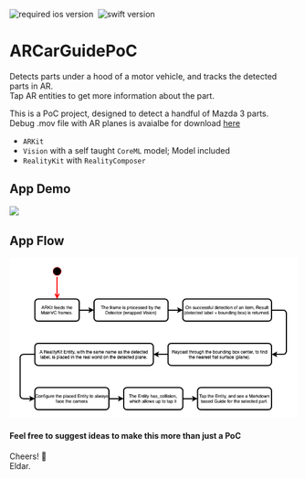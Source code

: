 ![required ios version](https://img.shields.io/badge/iOS-13+-black.svg?longCache=true&style=flat&logo=apple)&nbsp;
![swift version](https://img.shields.io/badge/swift-5.3-orange.svg?longCache=true&style=flat&logo=swift)&nbsp;

# ARCarGuidePoC

Detects parts under a hood of a motor vehicle, and tracks the detected parts in AR.<br>
Tap AR entities to get more information about the part.

This is a PoC project, designed to detect a handful of Mazda 3 parts.<br>
Debug .mov file with AR planes is avaialbe for download [here](https://drive.google.com/file/d/1wc2bRMznvhNrf7JIyi035bWce3RNfyQr/view?usp=sharing)

- `ARKit`
- `Vision` with a self taught `CoreML` model; Model included
- `RealityKit` with `RealityComposer`

## App Demo
<img src="./docs/media/PoC_demo.gif">

## App Flow
<img src="./docs/media/PoC_flow.png">

<h4>Feel free to suggest ideas to make this more than just a PoC</h4>

Cheers! 🎈<br>
Eldar.



